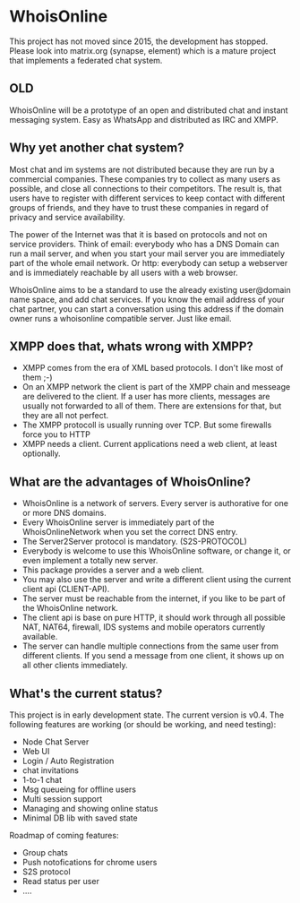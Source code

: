 
WhoisOnline
===========

This project has not moved since 2015, the development has stopped.
Please look into matrix.org (synapse, element) which is a mature project
that implements a federated chat system.

OLD
---
 
WhoisOnline will be a prototype of an open and distributed 
chat and instant messaging system.  Easy as WhatsApp and 
distributed as IRC and XMPP.

Why yet another chat system?
----------------------------

Most chat and im systems are not distributed because 
they are run by a commercial companies. These companies
try to collect as many users as possible, and close all
connections to their competitors. The result is, that 
users have to register with different services to keep
contact with different groups of friends, and they have 
to trust these companies in regard of privacy and service
availability.

The power of the Internet was that it is based on protocols
and not on service providers. Think of email: everybody who
has a DNS Domain can run a mail server, and when you start your
mail server you are immediately part of the whole email 
network. Or http: everybody can setup a webserver and is
immediately reachable by all users with a web browser.

WhoisOnline aims to be a standard to use the already existing
user@domain name space, and add chat services. If you know 
the email address of your chat partner, you can start a conversation
using this address if the domain owner runs a whoisonline 
compatible server. Just like email.

XMPP does that, whats wrong with XMPP?
--------------------------------------

 - XMPP comes from the era of XML based protocols. I don't like most of them ;-)
 - On an XMPP network the client is part of the XMPP chain
   and messeage are delivered to the client. If a user has more clients,
   messages are usually not forwarded to all of them. There are
   extensions for that, but they are all not perfect.
 - The XMPP protocoll is usually running over TCP. But some firewalls
   force you to HTTP
 - XMPP needs a client. Current applications need a web client, at least optionally.

What are the advantages of WhoisOnline?
---------------------------------------

 - WhoisOnline is a network of servers. Every server is authorative for one
   or more DNS domains. 
 - Every WhoisOnline server is immediately part of the WhoisOnlineNetwork
   when you set the correct DNS entry.
 - The Server2Server protocol is mandatory. (S2S-PROTOCOL)
 - Everybody is welcome to use this WhoisOnline software, or change it, or
   even implement a totally new server.
 - This package provides a server and a web client.
 - You may also use the server and write a different client using the current
   client api (CLIENT-API).
 - The server must be reachable from the internet, if you like to be part
   of the WhoisOnline network.
 - The client api is base on pure HTTP, it should work through all
   possible NAT, NAT64, firewall, IDS systems and mobile operators currently 
   available.
 - The server can handle multiple connections from the same user from different
   clients. If you send a message from one client, it shows up on all other
   clients immediately.

What's the current status?
--------------------------

This project is in early development state. The current
version is v0.4. The following features are working (or should
be working, and need testing):

 - Node Chat Server
 - Web UI
 - Login / Auto Registration
 - chat invitations
 - 1-to-1 chat 
 - Msg queueing for offline users
 - Multi session support 
 - Managing and showing online status
 - Minimal DB lib with saved state

Roadmap of coming features:

 - Group chats
 - Push notofications for chrome users
 - S2S protocol
 - Read status per user
 - ....



